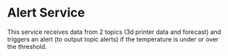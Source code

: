 # Alert Service

This service receives data from 2 topics (3d printer data and forecast) and triggers an alert (to output topic alerts)
if the temperature is under or over the threshold.